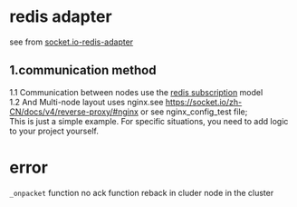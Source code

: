 # redis adapter

see from [socket.io-redis-adapter](https://github.com/socketio/socket.io-redis-adapter)

## 1.communication method

1.1 Communication between nodes use the [redis subscription](https://redis.io/docs/interact/pubsub/) model  
1.2 And Multi-node layout uses nginx.see https://socket.io/zh-CN/docs/v4/reverse-proxy/#nginx or see nginx_config_test file;  
This is just a simple example. For specific situations, you need to add logic to your project yourself.


# error

`_onpacket` function no ack function reback in cluder node in the cluster
